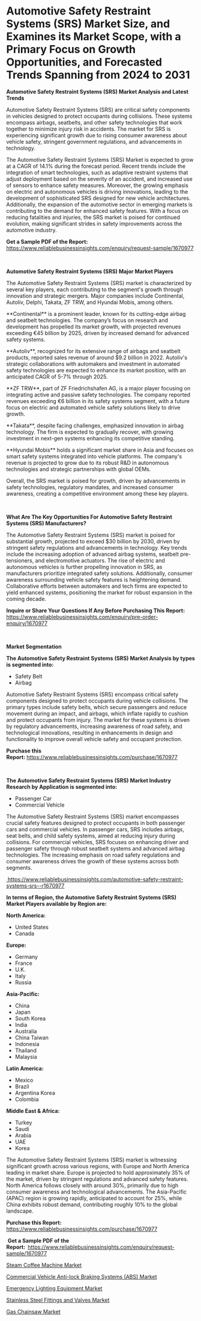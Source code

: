 <p><h1>Automotive Safety Restraint Systems (SRS) Market Size, and Examines its Market Scope, with a Primary Focus on Growth Opportunities, and Forecasted Trends Spanning from 2024 to 2031</h1></p><p><strong>Automotive Safety Restraint Systems (SRS) Market Analysis and Latest Trends</strong></p>
<p><p>Automotive Safety Restraint Systems (SRS) are critical safety components in vehicles designed to protect occupants during collisions. These systems encompass airbags, seatbelts, and other safety technologies that work together to minimize injury risk in accidents. The market for SRS is experiencing significant growth due to rising consumer awareness about vehicle safety, stringent government regulations, and advancements in technology.</p><p>The Automotive Safety Restraint Systems (SRS) Market is expected to grow at a CAGR of 14.1% during the forecast period. Recent trends include the integration of smart technologies, such as adaptive restraint systems that adjust deployment based on the severity of an accident, and increased use of sensors to enhance safety measures. Moreover, the growing emphasis on electric and autonomous vehicles is driving innovations, leading to the development of sophisticated SRS designed for new vehicle architectures. Additionally, the expansion of the automotive sector in emerging markets is contributing to the demand for enhanced safety features. With a focus on reducing fatalities and injuries, the SRS market is poised for continued evolution, making significant strides in safety improvements across the automotive industry.</p></p>
<p><strong>Get a Sample PDF of the Report:&nbsp;</strong> <a href="https://www.reliablebusinessinsights.com/enquiry/request-sample/1670977?utm_campaign=1837&utm_medium=2&utm_source=Github&utm_content=ia&utm_term=20122024&utm_id=automotive-safety-restraint-systems-srs">https://www.reliablebusinessinsights.com/enquiry/request-sample/1670977</a></p>
<p>&nbsp;</p>
<p><strong>Automotive Safety Restraint Systems (SRS) Major Market Players</strong></p>
<p><p>The Automotive Safety Restraint Systems (SRS) market is characterized by several key players, each contributing to the segment's growth through innovation and strategic mergers. Major companies include Continental, Autoliv, Delphi, Takata, ZF TRW, and Hyundai Mobis, among others.</p><p>**Continental** is a prominent leader, known for its cutting-edge airbag and seatbelt technologies. The company’s focus on research and development has propelled its market growth, with projected revenues exceeding €45 billion by 2025, driven by increased demand for advanced safety systems.</p><p>**Autoliv**, recognized for its extensive range of airbags and seatbelt products, reported sales revenue of around $9.2 billion in 2022. Autoliv's strategic collaborations with automakers and investment in automated safety technologies are expected to enhance its market position, with an anticipated CAGR of 5-7% through 2025.</p><p>**ZF TRW**, part of ZF Friedrichshafen AG, is a major player focusing on integrating active and passive safety technologies. The company reported revenues exceeding €6 billion in its safety systems segment, with a future focus on electric and automated vehicle safety solutions likely to drive growth.</p><p>**Takata**, despite facing challenges, emphasized innovation in airbag technology. The firm is expected to gradually recover, with growing investment in next-gen systems enhancing its competitive standing.</p><p>**Hyundai Mobis** holds a significant market share in Asia and focuses on smart safety systems integrated into vehicle platforms. The company's revenue is projected to grow due to its robust R&D in autonomous technologies and strategic partnerships with global OEMs.</p><p>Overall, the SRS market is poised for growth, driven by advancements in safety technologies, regulatory mandates, and increased consumer awareness, creating a competitive environment among these key players.</p></p>
<p>&nbsp;</p>
<p><strong>What Are The Key Opportunities For Automotive Safety Restraint Systems (SRS) Manufacturers?</strong></p>
<p><p>The Automotive Safety Restraint Systems (SRS) market is poised for substantial growth, projected to exceed $30 billion by 2030, driven by stringent safety regulations and advancements in technology. Key trends include the increasing adoption of advanced airbag systems, seatbelt pre-tensioners, and electromotive actuators. The rise of electric and autonomous vehicles is further propelling innovation in SRS, as manufacturers prioritize integrated safety solutions. Additionally, consumer awareness surrounding vehicle safety features is heightening demand. Collaborative efforts between automakers and tech firms are expected to yield enhanced systems, positioning the market for robust expansion in the coming decade.</p></p>
<p><strong>Inquire or Share Your Questions If Any Before Purchasing This Report:</strong> <a href="https://www.reliablebusinessinsights.com/enquiry/pre-order-enquiry/1670977?utm_campaign=1837&utm_medium=2&utm_source=Github&utm_content=ia&utm_term=20122024&utm_id=automotive-safety-restraint-systems-srs">https://www.reliablebusinessinsights.com/enquiry/pre-order-enquiry/1670977</a></p>
<p>&nbsp;</p>
<p><strong>Market Segmentation</strong></p>
<p><strong>The Automotive Safety Restraint Systems (SRS) Market Analysis by types is segmented into:</strong></p>
<p><ul><li>Safety Belt</li><li>Airbag</li></ul></p>
<p><p>Automotive Safety Restraint Systems (SRS) encompass critical safety components designed to protect occupants during vehicle collisions. The primary types include safety belts, which secure passengers and reduce movement during an impact, and airbags, which inflate rapidly to cushion and protect occupants from injury. The market for these systems is driven by regulatory advancements, increasing awareness of road safety, and technological innovations, resulting in enhancements in design and functionality to improve overall vehicle safety and occupant protection.</p></p>
<p><strong>Purchase this Report:&nbsp;</strong><a href="https://www.reliablebusinessinsights.com/purchase/1670977?utm_campaign=1837&utm_medium=2&utm_source=Github&utm_content=ia&utm_term=20122024&utm_id=automotive-safety-restraint-systems-srs">https://www.reliablebusinessinsights.com/purchase/1670977</a></p>
<p>&nbsp;</p>
<p><strong>The Automotive Safety Restraint Systems (SRS) Market Industry Research by Application is segmented into:</strong></p>
<p><ul><li>Passenger Car</li><li>Commercial Vehicle</li></ul></p>
<p><p>The Automotive Safety Restraint Systems (SRS) market encompasses crucial safety features designed to protect occupants in both passenger cars and commercial vehicles. In passenger cars, SRS includes airbags, seat belts, and child safety systems, aimed at reducing injury during collisions. For commercial vehicles, SRS focuses on enhancing driver and passenger safety through robust seatbelt systems and advanced airbag technologies. The increasing emphasis on road safety regulations and consumer awareness drives the growth of these systems across both segments.</p></p>
<p><a href="https://www.reliablebusinessinsights.com/automotive-safety-restraint-systems-srs--r1670977?utm_campaign=1837&utm_medium=2&utm_source=Github&utm_content=ia&utm_term=20122024&utm_id=automotive-safety-restraint-systems-srs">&nbsp;https://www.reliablebusinessinsights.com/automotive-safety-restraint-systems-srs--r1670977</a></p>
<p><strong>In terms of Region, the Automotive Safety Restraint Systems (SRS) Market Players available by Region are:</strong></p>
<p>
    <p> <strong> North America: </strong>
        <ul>
            <li>United States</li>
            <li>Canada</li>
        </ul>
        </p> 
    <p> <strong> Europe: </strong>
        <ul>
            <li>Germany</li>
            <li>France</li>
            <li>U.K.</li>
            <li>Italy</li>
            <li>Russia</li>
        </ul>
        </p> 
    <p> <strong> Asia-Pacific: </strong>
        <ul>
            <li>China</li>
            <li>Japan</li>
            <li>South Korea</li>
            <li>India</li>
            <li>Australia</li>
            <li>China Taiwan</li>
            <li>Indonesia</li>
            <li>Thailand</li>
            <li>Malaysia</li>
        </ul>
        </p> 
    <p> <strong> Latin America: </strong>
        <ul>
            <li>Mexico</li>
            <li>Brazil</li>
            <li>Argentina Korea</li>
            <li>Colombia</li>
        </ul>
        </p> 
    <p> <strong> Middle East & Africa: </strong>
        <ul>
            <li>Turkey</li>
            <li>Saudi</li>
            <li>Arabia</li>
            <li>UAE</li>
            <li>Korea</li>
        </ul>
    </p>
    </p>
<p><p>The Automotive Safety Restraint Systems (SRS) market is witnessing significant growth across various regions, with Europe and North America leading in market share. Europe is projected to hold approximately 35% of the market, driven by stringent regulations and advanced safety features. North America follows closely with around 30%, primarily due to high consumer awareness and technological advancements. The Asia-Pacific (APAC) region is growing rapidly, anticipated to account for 25%, while China exhibits robust demand, contributing roughly 10% to the global landscape.</p></p>
<p><strong>Purchase this Report: </strong><a href="https://www.reliablebusinessinsights.com/purchase/1670977?utm_campaign=1837&utm_medium=2&utm_source=Github&utm_content=ia&utm_term=20122024&utm_id=automotive-safety-restraint-systems-srs">https://www.reliablebusinessinsights.com/purchase/1670977</a></p>
<p>&nbsp;<strong>Get a Sample PDF of the Report:&nbsp;&nbsp;</strong><a href="https://www.reliablebusinessinsights.com/enquiry/request-sample/1670977?utm_campaign=1837&utm_medium=2&utm_source=Github&utm_content=ia&utm_term=20122024&utm_id=automotive-safety-restraint-systems-srs">https://www.reliablebusinessinsights.com/enquiry/request-sample/1670977</a></p>
<p><strong></strong></p>
<p><p><a href="https://www.linkedin.com/pulse/steam-coffee-machine-market-analysis-current-trends-industry-rxd2e?utm_campaign=1837&utm_medium=2&utm_source=Github&utm_content=ia&utm_term=20122024&utm_id=automotive-safety-restraint-systems-srs">Steam Coffee Machine Market</a></p><p><a href="https://github.com/mharielmesa/Market-Research-Report-List-5/blob/main/commercial-vehicle-anti-lock-braking-systems-abs-market.md?utm_campaign=1837&utm_medium=2&utm_source=Github&utm_content=ia&utm_term=20122024&utm_id=automotive-safety-restraint-systems-srs">Commercial Vehicle Anti-lock Braking Systems (ABS) Market</a></p><p><a href="https://www.linkedin.com/pulse/revenue-analysis-demand-forecast-emergency-lighting-equipment-5gyqe?utm_campaign=1837&utm_medium=2&utm_source=Github&utm_content=ia&utm_term=20122024&utm_id=automotive-safety-restraint-systems-srs">Emergency Lighting Equipment Market</a></p><p><a href="https://www.linkedin.com/pulse/analysis-forecast-growing-demand-stainless-steel-fittings-valves-45gfe?utm_campaign=1837&utm_medium=2&utm_source=Github&utm_content=ia&utm_term=20122024&utm_id=automotive-safety-restraint-systems-srs">Stainless Steel Fittings and Valves Market</a></p><p><a href="https://www.linkedin.com/pulse/emerging-trends-gas-chainsaw-market-detailed-overview-applications-w0cae?utm_campaign=1837&utm_medium=2&utm_source=Github&utm_content=ia&utm_term=20122024&utm_id=automotive-safety-restraint-systems-srs">Gas Chainsaw Market</a></p></p>